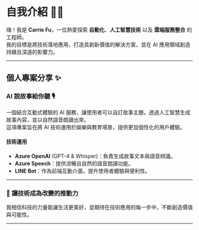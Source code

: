 # 自我介紹 👩‍💻  
嗨！我是 **Carrie Fu**，一位熱愛探索 **自動化**、**人工智慧技術** 以及 **雲端服務整合** 的工程師。  
我的目標是將技術落地應用，打造具創新價值的解決方案，並在 AI 應用領域創造持續且深遠的影響力。

---

## 個人專案分享 ✨  

### **AI 說故事給你聽** 🎙️  
一個結合互動式體驗的 AI 服務，讓使用者可以自訂故事主題，透過人工智慧生成故事內容，並以自然語音朗讀出來。  
這項專案旨在將 AI 技術運用於娛樂與教育場景，提供更加個性化的用戶體驗。  

#### **技術運用**  
- **Azure OpenAI** (GPT-4 & Whisper)：負責生成故事文本與語音辨識。  
- **Azure Speech**：提供流暢且自然的語音朗讀功能。  
- **LINE Bot**：作為前端互動介面，提升使用者體驗與便利性。  

---

### 🌱 **讓技術成為改變的推動力**  
我相信科技的力量能讓生活更美好，並期待在技術應用的每一步中，不斷創造價值與可能性。  

---
